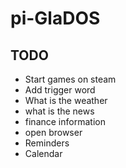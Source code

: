 # pi-GlaDOS
## TODO
 - Start games on steam
 - Add trigger word
 - What is the weather
 - what is the news
 - finance information
 - open browser
 - Reminders
 - Calendar
 
